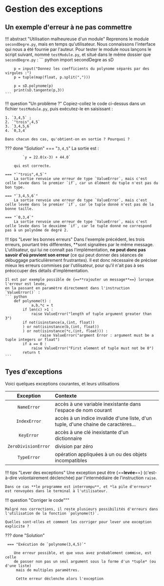 # Gestion des exceptions

## Un exemple d'erreur à ne pas commettre


!!! abstract "Utilisation malheureuse d'un module"
	Reprenons le module `secondDegre.py`, mais en temps qu'utilisateur. Nous
	connaissons l'interface qui nous a été fournie par l'auteur. Pour tester le module
	nous lançons le script suivant, nommé `testModule.py`, et situé dans le même dossier que `secondDegre.py` :
	``` python
		import secondDegre as sD

		p = input("Donnez les coefficients du polynome séparés par des virgules :")
		p = tuple(map(float, p.split(",")))

		p = sD.polynome(p)
		print(sD.tangente(p,3))
	```
!!! question "Un problème ?"
	Copiez-collez le code ci-dessus dans un fichier `testModule.py`, puis exécutez-le en saisissant :
	
	1. `3,4,5` ;
	2. `"trois",4,5`
	3. `3,4,5,6` 
	4. `0,3,4`
	
	Dans chacun des cas, qu'obtient-on en sortie ? Pourquoi ?
	
??? done "Solution"
	=== "`3,4,5`"
		La sortie est :
		
			`y = 22.0(x-3) + 44.0`
		
		qui est correcte.
		
	=== "`"trois",4,5`"
		La sortie renvoie une erreur de type `ValueError`, mais c'est celle levée dans le premier `if`, car un élément du tuple n'est pas du bon type.
		
	=== "`3,4,5,6`"
		La sortie renvoie une erreur de type `ValueError`, mais c'est celle levée dans le premier `if`, car le tuple donné n'est pas de la bonne taille.
		
	=== "`0,3,4`"
		La sortie renvoie une erreur de type `ValueError`, mais c'est celle levée dans le deuxième `if`, car le tuple donné ne correspond pas à un polynôme de degré 2.
		
!!! tips "Lever les bonnes erreurs"
	Dans l'exemple précédent, les trois erreurs, pourtant très différentes, **sont signalées
	 par le même message. L'utilisateur, qui lui ne connaît pas l'implémentation,
	  **ne peut donc pas savoir d'où provient son erreur** (ce qui peut donner des séances de débuggage
	   particulièrement frustrantes). Il est donc nécessaire de préciser mieux les erreurs commises par l'utilisateur,
	    pour qu'il n'ait pas à ses préoccuper des détails d'implémentation.
	
	Il est par exemple possible de {==**rajouter un message**==} lorsque l'erreur est levée, 
	en la passant en paramètre directement dans l'instruction `ValueError()` :
	``` python
		def polynome(t) :
    			a,b,*c = t
			if len(c) >1 :
				raise ValueError("length of tuple argument greater than 3")
			if not(isinstance(a,(int, float))
			) or not(isinstance(b,(int, float))
			) or not(isinstance(*c,(int, float))) :
        			raise ValueError("argment Error : argument must be a tuple integers or float")
    		if a == 0 :
        		raise ValueError("First element of tuple must not be 0")
    		return t
	```
	
## Tyes d'exceptions

Voici quelques exceptions courantes, et leurs utilisations
	
| Exception | Contexte |
| :---: | :--- |
|`NameError` | accès à une variable inexistante dans l'espace de nom courant |
|`IndexError` | accès à un indice invalide d'une liste, d'un tuple, d'une chaine de caractères... |
|`KeyError` | accès à une clé inexistante d'un dictionnaire |
| `ZeroDivisionError` | division par zéro |
| `TypeError` | opération appliquées à un ou des objets incompatibles |

!!! tips "Lever des exceptions"
	Une exception peut être {==**levée**==} (c'est-à-dire volontairement déclenchée) par l'intermédiaire de l'instruction `raise`.

	Dans ce cas **le programme est interrompu**, et *la pile d'erreurs* est renvoyées dans le terminal à l'utilisateur.
	
!!! question "Corriger le code"""
	
	Malgré nos corrections, il reste plusieurs possibilités d'erreurs dans l'utilisation de la fonction `polynome(t)`.
	
	Quelles sont-elles et comment les corriger pour lever une exception explicite ?
	
??? done "Solution"

	 === "Exécution de `polynome(3,4,5)`"
	 
		Une erreur possible, et que vous avez probablement commise, est celle
		de passer non pas un seul argument sous la forme d'un *tuple* (ou d'une liste)
		 mais de multiples paramètres.
		 
		 Cette erreur déclenche alors l'exception 

